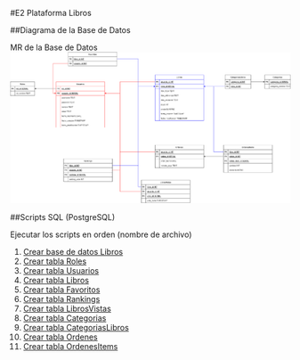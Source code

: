 #E2 Plataforma Libros

##Diagrama de la Base de Datos

MR de la Base de Datos
![Diagrama MR](Diagramas/MR%20Grupo%2017.png)


##Scripts SQL (PostgreSQL)

Ejecutar los scripts en orden (nombre de archivo)

1. [Crear base de datos Libros](BD/01%20Crear%20BD%20libros.sql)
2. [Crear tabla Roles](BD/02%20tabla%20roles.sql)
3. [Crear tabla Usuarios](BD/03%20tabla%20usuarios.sql)
4. [Crear tabla Libros](BD/04%20tabla%20libros.sql)
5. [Crear tabla Favoritos](BD/05%20tabla%20favoritos.sql)
6. [Crear tabla Rankings](BD/06%20tabla%20rankings.sql)
7. [Crear tabla LibrosVistas](BD/07%20tabla%20libros_vistas.sql)
8. [Crear tabla Categorias](BD/08%20tabla%20categorias.sql)
9. [Crear tabla CategoriasLibros](BD/09%20tabla%20categorias_libros.sql)
10. [Crear tabla Ordenes](BD/10%20tabla%20ordenes.sql)
11. [Crear tabla OrdenesItems](BD/11%20tabla%20ordenes_items.sql)